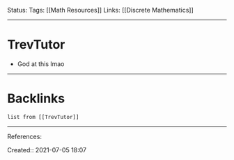 Status: 
Tags: [[Math Resources]]
Links: [[Discrete Mathematics]]
___
# TrevTutor
- God at this lmao
___
# Backlinks
```dataview
list from [[TrevTutor]]
```
___
References: 

Created:: 2021-07-05 18:07
